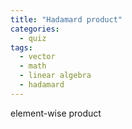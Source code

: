 ```yaml
---
title: "Hadamard product"
categories:
  - quiz
tags:
  - vector
  - math
  - linear algebra
  - hadamard
---
```


element-wise product